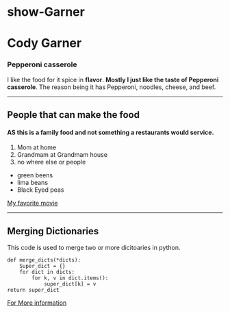 # show-Garner
# Cody Garner

### Pepperoni casserole

I like the food for it spice in **flavor**. **Mostly I just like the taste of Pepperoni casserole**. The reason being it has Pepperoni, noodles, cheese, and beef.

---

## People that can make the food
#### AS this is a family food and not something a restaurants would service.
1. Mom at home
2. Grandmam at Grandmam house
3. no where else or people

* green beens
* lima beans
* Black Eyed peas

[My favorite movie](MyMovie.md)

---

## Merging Dictionaries

This code is used to merge two or more dicitoaries in python.

```
def merge_dicts(*dicts):
    Super_dict = {}
    for dict in dicts:
        for k, v in dict.items():
            super_dict[k] = v
return super_dict
```

[For More information](https://code.pieces.app/collections/python)